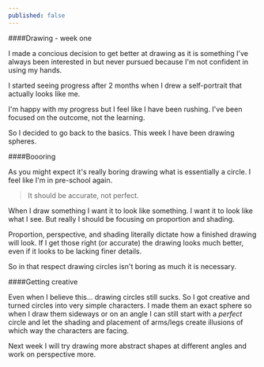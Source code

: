 ```yaml
---
published: false
---
```



####Drawing - week one

I made a concious decision to get better at drawing as it is something I've always been interested in but never pursued because I'm not confident in using my hands.

I started seeing progress after 2 months when I drew a self-portrait that actually looks like me.

I'm happy with my progress but I feel like I have been rushing. I've been focused on the outcome, not the learning.

So I decided to go back to the basics. This week I have been drawing spheres.

####Boooring

As you might expect it's really boring drawing what is essentially a circle. I feel like I'm in pre-school again.

> It should be accurate, not perfect.

When I draw something I want it to look like something. I want it to look like what I see. But really I should be focusing on proportion and shading.

Proportion, perspective, and shading literally dictate how a finished drawing will look. If I get those right (or accurate) the drawing looks much better, even if it looks to be lacking finer details.

So in that respect drawing circles isn't boring as much it is necessary.

####Getting creative

Even when I believe this... drawing circles still sucks. So I got creative and turned circles into very simple characters. I made them an exact sphere so when I draw them sideways or on an angle I can still start with a _perfect_ circle and let the shading and placement of arms/legs create illusions of which way the characters are facing.

Next week I will try drawing more abstract shapes at different angles and work on perspective more.
